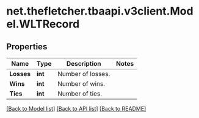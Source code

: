 
# net.thefletcher.tbaapi.v3client.Model.WLTRecord

## Properties

Name | Type | Description | Notes
------------ | ------------- | ------------- | -------------
**Losses** | **int** | Number of losses. | 
**Wins** | **int** | Number of wins. | 
**Ties** | **int** | Number of ties. | 

[[Back to Model list]](../README.md#documentation-for-models)
[[Back to API list]](../README.md#documentation-for-api-endpoints)
[[Back to README]](../README.md)

